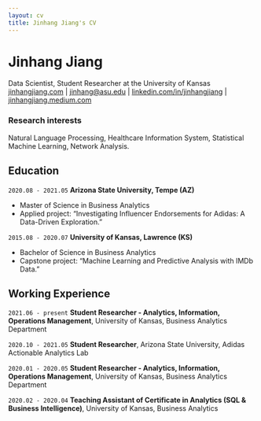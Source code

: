 ```yaml
---
layout: cv
title: Jinhang Jiang's CV
---
```

# Jinhang Jiang
</a>
Data Scientist, Student Researcher at the University of Kansas

<div id="webaddress">
<a href="http://jinhangjiang.com">jinhangjiang.com</a>
| <a href="jinhang@asu.edu">jinhang@asu.edu</a>
| <a href="https://www.linkedin.com/in/jinhangjiang/">linkedin.com/in/jinhangjiang</a>
| <a href="https://jinhangjiang.medium.com/">jinhangjiang.medium.com</a>
</div>


### Research interests

Natural Language Processing, Healthcare Information System, Statistical Machine Learning, Network Analysis.


## Education

`2020.08 - 2021.05`
__Arizona State University,  Tempe (AZ)__

- Master of Science in Business Analytics
- Applied project: “Investigating Influencer Endorsements for Adidas: A Data-Driven Exploration.”

`2015.08 - 2020.07`
__University of Kansas, Lawrence (KS)__

- Bachelor of Science in Business Analytics
- Capstone project: “Machine Learning and Predictive Analysis with IMDb Data.”


## Working Experience

`2021.06 - present`
__Student Researcher - Analytics, Information, Operations Management__, University of Kansas, Business Analytics Department



`2020.10 - 2021.05`
__Student Researcher__, Arizona State University, Adidas Actionable Analytics Lab


`2020.01 - 2020.05`
__Student Researcher - Analytics, Information, Operations Management__, University of Kansas, Business Analytics Department


`2020.02 - 2020.04`
__Teaching Assistant of Certificate in Analytics (SQL & Business Intelligence)__, University of Kansas, Business Analytics


<!-- ### Footer

Last updated: June 2021 -->
